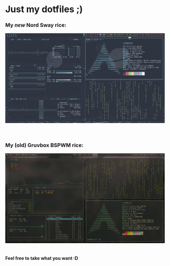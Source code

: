 # Just my dotfiles ;)

### My *new* Nord Sway rice:

![screenshot-bspwm](screenshot-sway.png) 
<br><br><br>
### My (old) Gruvbox BSPWM rice:

![screenshot-bspwm](screenshot-bspwm.png)
<br><br>
#### Feel free to take what you want :D
